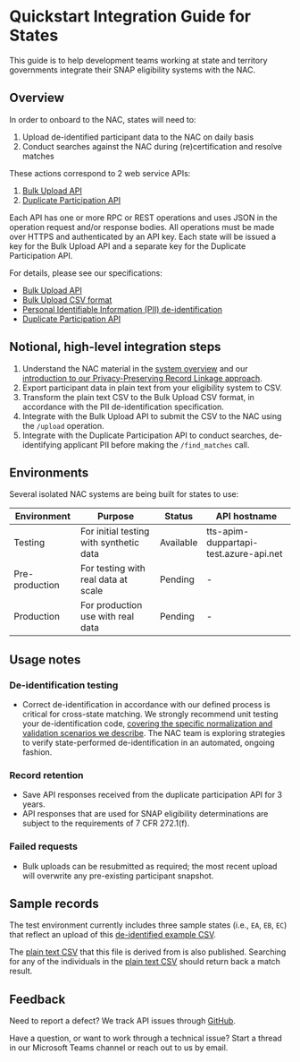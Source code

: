 # Quickstart Integration Guide for States

This guide is to help development teams working at state and territory governments integrate their SNAP eligibility systems with the NAC. 

## Overview

In order to onboard to the NAC, states will need to:

1. Upload de-identified participant data to the NAC on daily basis
1. Conduct searches against the NAC during (re)certification and resolve matches

These actions correspond to 2 web service APIs:

1. [Bulk Upload API](./openapi/generated/bulk-api/openapi.md)
1. [Duplicate Participation API](./openapi/generated/duplicate-participation-api/openapi.md)

Each API has one or more RPC or REST operations and uses JSON in the operation request and/or response bodies. All operations must be made over HTTPS and authenticated by an API key. Each state will be issued a key for the Bulk Upload API and a separate key for the Duplicate Participation API.

For details, please see our specifications:
- [Bulk Upload API](./openapi/generated/bulk-api/openapi.md)
- [Bulk Upload CSV format](../etl/docs/bulk-import.md)
- [Personal Identifiable Information (PII) de-identification](./pprl.md)
- [Duplicate Participation API](./openapi/generated/duplicate-participation-api/openapi.md)

## Notional, high-level integration steps
1. Understand the NAC material in the [system overview](https://github.com/18F/piipan#overview) and our [introduction to our Privacy-Preserving Record Linkage approach](https://github.com/18F/piipan/blob/dev/docs/pprl-plain.md).
1. Export participant data in plain text from your eligibility system to CSV.
1. Transform the plain text CSV to the Bulk Upload CSV format, in accordance with the PII de-identification specification.
1. Integrate with the Bulk Upload API to submit the CSV to the NAC using the `/upload` operation.
1. Integrate with the Duplicate Participation API to conduct searches, de-identifying applicant PII before making the `/find_matches` call.

## Environments

Several isolated NAC systems are being built for states to use:

| Environment    | Purpose                                 | Status    | API hostname                           |
|----------------|-----------------------------------------|-----------|----------------------------------------|
| Testing        | For initial testing with synthetic data | Available | tts-apim-duppartapi-test.azure-api.net |
| Pre-production | For testing with real data at scale     | Pending   | -                                      |
| Production     | For production use with real data       | Pending   | -                                      |

## Usage notes

### De-identification testing
- Correct de-identification in accordance with our defined process is critical for cross-state matching. We strongly recommend unit testing your de-identification code, [covering the specific normalization and validation scenarios we describe](./pprl.md). The NAC team is exploring strategies to verify state-performed de-identification in an automated, ongoing fashion.

### Record retention
- Save API responses received from the duplicate participation API for 3 years.
- API responses that are used for SNAP eligibility determinations are subject to the requirements of 7 CFR 272.1(f).

### Failed requests
- Bulk uploads can be resubmitted as required; the most recent upload will overwrite any pre-existing participant snapshot.

## Sample records

The test environment currently includes three sample states (i.e., `EA`, `EB`, `EC`) that reflect an upload of this [de-identified example CSV](../etl/docs/csv/example.csv). 

The [plain text CSV](../etl/docs/csv/plaintext-example.csv) that this file is derived from is also published. Searching for any of the individuals in the [plain text CSV](../etl/docs/csv/plaintext-example.csv) should return back a match result.

## Feedback

Need to report a defect? We track API issues through [GitHub](https://github.com/18F/piipan/issues).

Have a question, or want to work through a technical issue? Start a thread in our Microsoft Teams channel or reach out to us by email.
